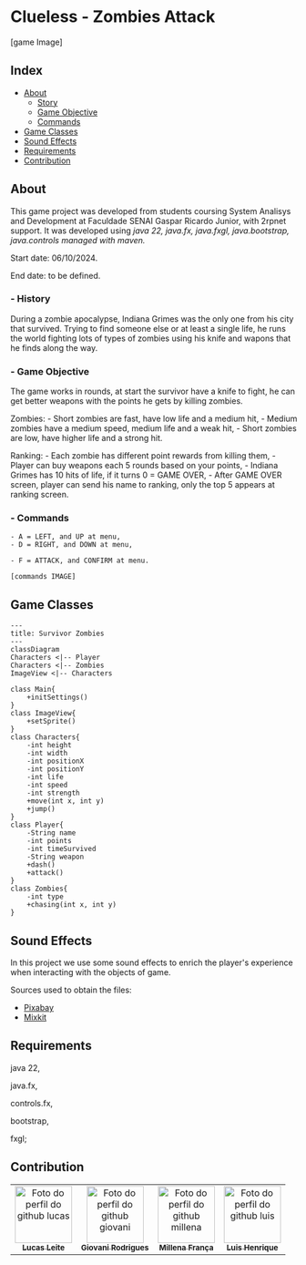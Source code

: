 # Clueless - Zombies Attack

[game Image]


## Index
- [About](#about)
    - [Story](#-_story)
    - [Game Objective](#-_game-objective)
    - [Commands](#-_commands)
- [Game Classes](#game-classes)
- [Sound Effects](#sound-effects)
- [Requirements](#requirements)
- [Contribution](#contribution)


## About

This game project was developed from students coursing System Analisys and Development at Faculdade SENAI Gaspar Ricardo Junior, with 2rpnet support.
It was developed using *java 22, java.fx, java.fxgl, java.bootstrap, java.controls managed with maven.*

Start date: 06/10/2024.

End date: to be defined.


### - History

During a zombie apocalypse, Indiana Grimes was the only one from his city that survived. Trying to find someone else or at least a single life, 
he runs the world fighting lots of types of zombies using his knife and wapons that he finds along the way.


### - Game Objective

The game works in rounds, at start the survivor have a knife to fight, he can get better weapons with the points he gets by killing zombies.

Zombies:
    - Short zombies are fast, have low life and a medium hit,
    - Medium zombies have a medium speed, medium life and a weak hit,
    - Short zombies are low, have higher life and a strong hit.

Ranking:
    - Each zombie has different point rewards from killing them,
    - Player can buy weapons each 5 rounds based on your points,
    - Indiana Grimes has 10 hits of life, if it turns 0 = GAME OVER,
    - After GAME OVER screen, player can send his name to ranking, only the top 5 appears at ranking screen.


### - Commands
    - A = LEFT, and UP at menu,
    - D = RIGHT, and DOWN at menu,

    - F = ATTACK, and CONFIRM at menu.    

    [commands IMAGE]

## Game Classes

```mermaid
---
title: Survivor Zombies
---
classDiagram
Characters <|-- Player
Characters <|-- Zombies
ImageView <|-- Characters

class Main{
    +initSettings()
}
class ImageView{
    +setSprite()
}
class Characters{
    -int height
    -int width
    -int positionX
    -int positionY
    -int life
    -int speed
    -int strength
    +move(int x, int y)
    +jump()
}
class Player{
    -String name
    -int points
    -int timeSurvived
    -String weapon
    +dash()
    +attack()
}
class Zombies{
    -int type
    +chasing(int x, int y)
}    
```


## Sound Effects

In this project we use some sound effects to enrich the player's experience when interacting with the objects of game.

Sources used to obtain the files:

- [Pixabay](#https://pixabay.com/pt/sound-effects/)
- [Mixkit](#https://mixkit.co/free-sound-effects/)


## Requirements

java 22,

java.fx,

controls.fx,

bootstrap,

fxgl;


## Contribution

<table>
  <tr>
    <td align="center">
      <a href="https://github.com/llei7e">
        <img src="https://avatars.githubusercontent.com/u/148909506?v=4" width="100px;" alt="Foto do perfil do github lucas"/><br>
        <sub>
          <b>Lucas Leite</b>
        </sub>
      </a>
    </td>
    <td align="center">
      <a href="https://github.com/Giovani-RodriguesS">
        <img src="https://avatars.githubusercontent.com/u/121878338?v=4" width="100px;" alt="Foto do perfil do github giovani"/><br>
        <sub>
          <b>Giovani Rodrigues</b>
        </sub>
      </a>
    </td>
    <td align="center">
      <a href="https://github.com/mwlaofr">
        <img src="https://avatars.githubusercontent.com/u/148801384?v=4" width="100px;" alt="Foto do perfil do github millena"/><br>
        <sub>
          <b>Millena França</b>
        </sub>
      </a>
    </td>
    <td align="center">
      <a href="https://github.com/DarkBytess">
        <img src="https://avatars.githubusercontent.com/u/152932607?v=4" width="100px;" alt="Foto do perfil do github luis"/><br>
        <sub>
          <b>Luis Henrique</b>
        </sub>
      </a>
    </td>
  </tr>
</table>
